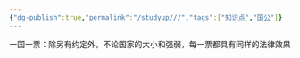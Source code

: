 ```yaml
---
{"dg-publish":true,"permalink":"/studyup///","tags":["知识点","国公"]}
---
```


一国一票：除另有约定外，不论国家的大小和强弱，每一票都具有同样的法律效果
